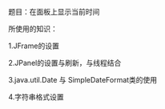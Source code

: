 题目：在面板上显示当前时间

所使用的知识：
  
  1.JFrame的设置
  
  2.JPanel的设置与刷新，与线程结合 
  
  3.java.util.Date 与 SimpleDateFormat类的使用
  
  4.字符串格式设置
	
